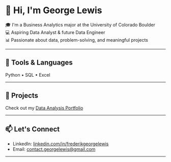 # 👋 Hi, I'm George Lewis

🎓 I'm a Business Analytics major at the University of Colorado Boulder  
💻 Aspiring Data Analyst & future Data Engineer  
📊 Passionate about data, problem-solving, and meaningful projects

---

## 🔧 Tools & Languages

Python • SQL • Excel

---

## 📂 Projects

Check out my [Data Analysis Portfolio](https://github.com/fghlewis/Data-Analysis-Portfolio)


---

## 📫 Let's Connect

- LinkedIn: [linkedin.com/in/frederikgeorgelewis](https://www.linkedin.com/in/frederikgeorgelewis)
- Email: contact.georgelewis@gmail.com

---

